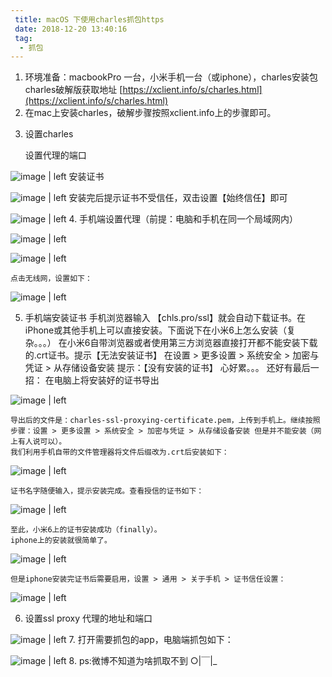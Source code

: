 ```yaml
---
 title: macOS 下使用charles抓包https
 date: 2018-12-20 13:40:16
 tag:
  - 抓包
---
```


1. 环境准备：macbookPro 一台，小米手机一台（或iphone），charles安装包
    charles破解版获取地址
    [https://xclient.info/s/charles.html](https://xclient.info/s/charles.html)
2. 在mac上安装charles，破解步骤按照xclient.info上的步骤即可。
<!-- more -->
3. 设置charles

    设置代理的端口



![image | left](https://cdn.nlark.com/yuque/735/2018/png/213602/1545805687764-2f289460-2ba9-4897-96f5-e48ea8efb7f7.png "")
    安装证书



![image | left](https://cdn.nlark.com/yuque/735/2018/png/213602/1545805687795-b516b629-3c18-4b4f-af1a-222721ea0cd7.png "")
    安装完后提示证书不受信任，双击设置【始终信任】即可



![image | left](https://cdn.nlark.com/yuque/735/2018/png/213602/1545805687827-1f8bd3a0-f796-4429-ae98-cb4028ef08d1.png "")
4. 手机端设置代理（前提：电脑和手机在同一个局域网内）



![image | left](https://cdn.nlark.com/yuque/735/2018/png/213602/1545805687880-7174dc25-13ff-4327-884f-9bdfd3473fa5.png "")




![image | left](https://cdn.nlark.com/yuque/735/2018/png/213602/1545805687908-0b5fe617-925e-46da-b589-3836d84b20e4.png "")

    点击无线网，设置如下：



![image | left](https://cdn.nlark.com/yuque/735/2018/png/213602/1545805687958-66586e91-7593-4b6f-bcc3-c5127c24c872.png "")



5. 手机端安装证书
    手机浏览器输入 【chls.pro/ssl】就会自动下载证书。在iPhone或其他手机上可以直接安装。下面说下在小米6上怎么安装（复杂。。。）
    在小米6自带浏览器或者使用第三方浏览器直接打开都不能安装下载的.crt证书。提示【无法安装证书】
    在设置 > 更多设置 > 系统安全 > 加密与凭证 > 从存储设备安装 提示：【没有安装的证书】
    心好累。。。
    还好有最后一招：
    在电脑上将安装好的证书导出



![image | left](https://cdn.nlark.com/yuque/735/2018/png/213602/1545805687986-9ec6abed-7447-4dd3-be4e-5788a7b00cae.png "")

    导出后的文件是：charles-ssl-proxying-certificate.pem，上传到手机上。继续按照步骤：设置 > 更多设置 > 系统安全 > 加密与凭证 > 从存储设备安装 但是并不能安装（网上有人说可以）。
    我们利用手机自带的文件管理器将文件后缀改为.crt后安装如下：



![image | left](https://cdn.nlark.com/yuque/735/2018/png/213602/1545805688018-7b814adc-bf5b-4628-92c0-d8ba4880c259.png "")

    证书名字随便输入，提示安装完成。查看授信的证书如下：



![image | left](https://cdn.nlark.com/yuque/735/2018/png/213602/1545805688041-03151c4e-771c-4e92-95d3-46c1775f2a42.png "")

    至此，小米6上的证书安装成功（finally）。
    iphone上的安装就很简单了。



![image | left](https://upload-images.jianshu.io/upload_images/1901430-7bc4aeef100b2746.png?imageMogr2/auto-orient/strip%7CimageView2/2/w/450/format/webp "")

    但是iphone安装完证书后需要启用，设置 > 通用 > 关于手机 > 证书信任设置：



![image | left](https://cdn.nlark.com/yuque/735/2018/png/213602/1545805688090-ef033d95-41d5-437b-b9c4-cf2a60580c5f.png "")




6. 设置ssl proxy 代理的地址和端口



![image | left](https://cdn.nlark.com/yuque/735/2018/png/213602/1545805688064-4ed70bab-e785-4939-bed8-3f78fb14c932.png "")
7. 打开需要抓包的app，电脑端抓包如下：



![image | left](https://cdn.nlark.com/yuque/735/2018/png/213602/1545805687858-b7cf0b20-16aa-487f-9517-e2d4df6eaafd.png "")
8. ps:微博不知道为啥抓取不到 ○|￣|\_


